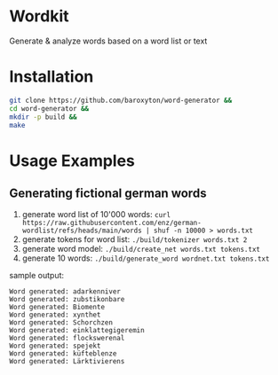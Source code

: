 # Wordkit
Generate & analyze words based on a word list or text

# Installation
```bash
git clone https://github.com/baroxyton/word-generator &&
cd word-generator &&
mkdir -p build &&
make
```
# Usage Examples

## Generating fictional german words
1. generate word list of 10'000 words: `curl https://raw.githubusercontent.com/enz/german-wordlist/refs/heads/main/words | shuf -n 10000 > words.txt`
2. generate tokens for word list: `./build/tokenizer words.txt 2`
3. generate word model: `./build/create_net words.txt tokens.txt`
4. generate 10 words: `./build/generate_word wordnet.txt tokens.txt`

sample output:

```
Word generated: adarkenniver
Word generated: zubstikonbare
Word generated: Biomente
Word generated: xynthet
Word generated: Schorchzen
Word generated: einklattegigeremin
Word generated: flockswerenal
Word generated: spejekt
Word generated: küfteblenze
Word generated: Lärktivierens
```
